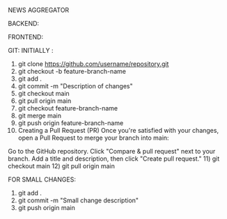 NEWS AGGREGATOR

BACKEND:

FRONTEND:

GIT:
INITIALLY :
1) git clone https://github.com/username/repository.git
2) git checkout -b feature-branch-name
3) git add .
4) git commit -m "Description of changes"
5) git checkout main
6) git pull origin main
7) git checkout feature-branch-name
8) git merge main
9) git push origin feature-branch-name
10) Creating a Pull Request (PR)
Once you're satisfied with your changes, open a Pull Request to merge your branch into main:

Go to the GitHub repository.
Click "Compare & pull request" next to your branch.
Add a title and description, then click "Create pull request."
11) git checkout main
12) git pull origin main

FOR SMALL CHANGES:
1) git add .
2) git commit -m "Small change description"
3) git push origin main





